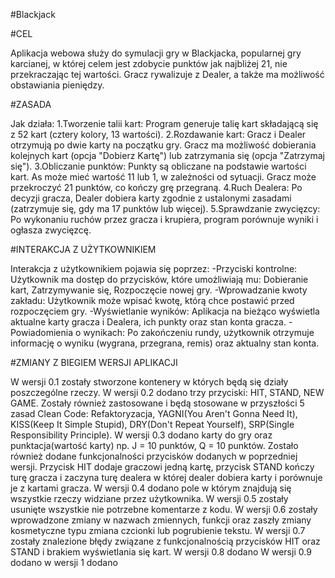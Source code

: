 #Blackjack

#CEL

Aplikacja webowa służy do symulacji gry w Blackjacka, 
popularnej gry karcianej, w której celem jest zdobycie punktów jak najbliżej 21, 
nie przekraczając tej wartości. Gracz rywalizuje z Dealer, a także ma możliwość obstawiania pieniędzy.

#ZASADA

Jak działa: 
1.Tworzenie talii kart: Program generuje talię kart składającą się z 52 kart (cztery kolory, 13 wartości). 
2.Rozdawanie kart: Gracz i Dealer otrzymują po dwie karty na początku gry. Gracz ma możliwość dobierania kolejnych kart (opcja "Dobierz Kartę") lub zatrzymania się (opcja "Zatrzymaj się"). 
3.Obliczanie punktów: Punkty są obliczane na podstawie wartości kart. As może mieć wartość 11 lub 1, w zależności od sytuacji. Gracz może przekroczyć 21 punktów, co kończy grę przegraną. 
4.Ruch Dealera: Po decyzji gracza, Dealer dobiera karty zgodnie z ustalonymi zasadami (zatrzymuje się, gdy ma 17 punktów lub więcej). 
5.Sprawdzanie zwycięzcy: Po wykonaniu ruchów przez gracza i krupiera, program porównuje wyniki i ogłasza zwycięzcę.

#INTERAKCJA Z UŻYTKOWNIKIEM

Interakcja z użytkownikiem pojawia się poprzez: 
-Przyciski kontrolne: Użytkownik ma dostęp do przycisków, które umożliwiają mu: Dobieranie kart, Zatrzymywanie się, Rozpoczęcie nowej gry. 
-Wprowadzanie kwoty zakładu: Użytkownik może wpisać kwotę, którą chce postawić przed rozpoczęciem gry. 
-Wyświetlanie wyników: Aplikacja na bieżąco wyświetla aktualne karty gracza i Dealera, ich punkty oraz stan konta gracza. 
-Powiadomienia o wynikach: Po zakończeniu rundy, użytkownik otrzymuje informację o wyniku (wygrana, przegrana, remis) oraz aktualny stan konta.


#ZMIANY Z BIEGIEM WERSJI APLIKACJI

W wersji 0.1 zostały stworzone kontenery w których będą się działy poszczególne rzeczy.
W wersji 0.2 dodano trzy przyciski: HIT, STAND, NEW GAME. Zostały również zastosowane i będą stosowane w przyszłości 5 zasad Clean Code: Refaktoryzacja, YAGNI(You Aren't Gonna Need It), KISS(Keep It Simple Stupid), DRY(Don't Repeat Yourself), SRP(Single Responsibility Principle).
W wersji 0.3 dodano karty do gry oraz punktacja(wartość karty) np. J = 10 punktów, Q = 10 punktów. Zostało również dodane funkcjonalności przycisków dodanych w poprzedniej wersji. Przycisk HIT dodaje graczowi jedną kartę, przycisk STAND kończy turę gracza i zaczyna turę dealera w której dealer dobiera karty i porównuje je z kartami gracza.
W wersji 0.4 dodano pole w którym znajdują się wszystkie rzeczy widziane przez użytkownika.
W wersji 0.5 zostały usunięte wszystkie nie potrzebne komentarze z kodu.
W wersji 0.6 zostały wprowadzone zmiany w nazwach zmiennych, funkcji oraz zaszły zmiany kosmetyczne typu zmiana czcionki lub pogrubienie tekstu.
W wersji 0.7 zostały znalezione błędy związane z funkcjonalnością przycisków HIT oraz STAND i brakiem wyświetlania się kart.
W wersji 0.8 dodano
W wersji 0.9 dodano
w wersji 1 dodano

